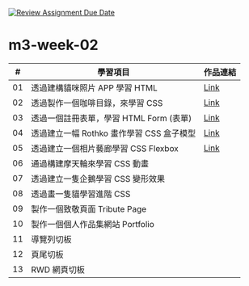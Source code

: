 [![Review Assignment Due Date](https://classroom.github.com/assets/deadline-readme-button-24ddc0f5d75046c5622901739e7c5dd533143b0c8e959d652212380cedb1ea36.svg)](https://classroom.github.com/a/vlJXFE8Y)

# m3-week-02

| #   | 學習項目                                  | 作品連結                                                                  |
| --- | ----------------------------------------- | ------------------------------------------------------------------------- |
| 01  | 透過建構貓咪照片 APP 學習 HTML            | [Link](https://a2623212.github.io/m3-week-02-a2623212/cat_photo_app/)     |
| 02  | 透過製作一個咖啡目錄，來學習 CSS          | [Link](https://a2623212.github.io/m3-week-02-a2623212/cafe_menu/)         |
| 03  | 透過一個註冊表單，學習 HTML Form (表單)   | [Link](https://a2623212.github.io/m3-week-02-a2623212/registration_form/) |
| 04  | 透過建立一幅 Rothko 畫作學習 CSS 盒子模型 | [Link](https://a2623212.github.io/m3-week-02-a2623212/rothko_painting/)   |
| 05  | 透過建立一個相片藝廊學習 CSS Flexbox      | [Link](https://a2623212.github.io/m3-week-02-a2623212/photo_gallery)      |
| 06  | 通過構建摩天輪來學習 CSS 動畫             |                                                                           |
| 07  | 透過建立一隻企鵝學習 CSS 變形效果         |                                                                           |
| 08  | 透過畫一隻貓學習進階 CSS                  |                                                                           |
| 09  | 製作一個致敬頁面 Tribute Page             |                                                                           |
| 10  | 製作一個個人作品集網站 Portfolio          |                                                                           |
| 11  | 導覽列切板                                |                                                                           |
| 12  | 頁尾切板                                  |                                                                           |
| 13  | RWD 網頁切板                              |                                                                           |
